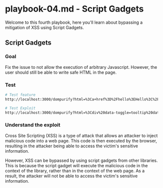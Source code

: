 # playbook-04.md - Script Gadgets

Welcome to this fourth playbook, here you'll learn about bypassing a mitigation of XSS using Script Gadgets.


## Script Gadgets

### Goal

Fix the issue to not allow the execution of arbitrary Javascript. However, the user should still be able to write safe HTML in the page.

### Test

```bash
# Test feature
http://localhost:3000/dompurify?html=%3Ca+href%3D%2Fhello%3EHello%3C%2Fa%3E

# Test Exploit
http://localhost:3000/dompurify?html=%3Cdiv%20data-toggle=tooltip%20data-html=true%20title=%27%3Cscript%3Ealert(1)%3C/script%3E%27%3Ehover%20for%20xss%3C/div%3E
```

### Understand the exploit


Cross Site Scripting (XSS) is a type of attack that allows an attacker to inject malicious code into a web page. This code is then executed by the browser, resulting in the attacker being able to access the victim's sensitive information.

However, XSS can be bypassed by using script gadgets from other libraries. This is because the script gadget will execute the malicious code in the context of the library, rather than in the context of the web page. As a result, the attacker will not be able to access the victim's sensitive information.